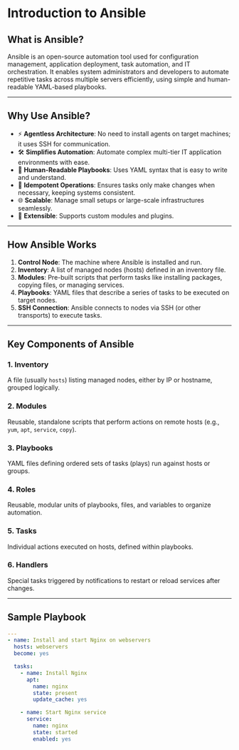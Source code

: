 # Introduction to Ansible

## What is Ansible?

Ansible is an open-source automation tool used for configuration management, application deployment, task automation, and IT orchestration. It enables system administrators and developers to automate repetitive tasks across multiple servers efficiently, using simple and human-readable YAML-based playbooks.

---

## Why Use Ansible?

- ⚡ **Agentless Architecture**: No need to install agents on target machines; it uses SSH for communication.
- 🛠️ **Simplifies Automation**: Automate complex multi-tier IT application environments with ease.
- 📄 **Human-Readable Playbooks**: Uses YAML syntax that is easy to write and understand.
- 🔄 **Idempotent Operations**: Ensures tasks only make changes when necessary, keeping systems consistent.
- 🌐 **Scalable**: Manage small setups or large-scale infrastructures seamlessly.
- 🤝 **Extensible**: Supports custom modules and plugins.

---

## How Ansible Works

1. **Control Node**: The machine where Ansible is installed and run.
2. **Inventory**: A list of managed nodes (hosts) defined in an inventory file.
3. **Modules**: Pre-built scripts that perform tasks like installing packages, copying files, or managing services.
4. **Playbooks**: YAML files that describe a series of tasks to be executed on target nodes.
5. **SSH Connection**: Ansible connects to nodes via SSH (or other transports) to execute tasks.

---

## Key Components of Ansible

### 1. **Inventory**
A file (usually `hosts`) listing managed nodes, either by IP or hostname, grouped logically.

### 2. **Modules**
Reusable, standalone scripts that perform actions on remote hosts (e.g., `yum`, `apt`, `service`, `copy`).

### 3. **Playbooks**
YAML files defining ordered sets of tasks (plays) run against hosts or groups.

### 4. **Roles**
Reusable, modular units of playbooks, files, and variables to organize automation.

### 5. **Tasks**
Individual actions executed on hosts, defined within playbooks.

### 6. **Handlers**
Special tasks triggered by notifications to restart or reload services after changes.

---

## Sample Playbook

```yaml
---
- name: Install and start Nginx on webservers
  hosts: webservers
  become: yes

  tasks:
    - name: Install Nginx
      apt:
        name: nginx
        state: present
        update_cache: yes

    - name: Start Nginx service
      service:
        name: nginx
        state: started
        enabled: yes


